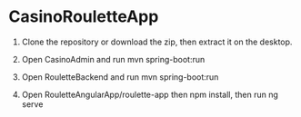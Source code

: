 # CasinoRouletteApp

1. Clone the repository or download the zip, then extract it on the desktop.

2. Open CasinoAdmin and run mvn spring-boot:run

3. Open RouletteBackend and run mvn spring-boot:run

4. Open RouletteAngularApp/roulette-app then npm install, then run ng serve
